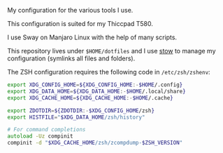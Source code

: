 My configuration for the various tools I use.

This configuration is suited for my Thiccpad T580.

I use Sway on Manjaro Linux with the help of many scripts.

This repository lives under `$HOME/dotfiles` and I use [stow](https://www.gnu.org/software/stow/manual/stow.html)
to manage my configuration (symlinks all files and folders).

The ZSH configuration requires the following code in `/etc/zsh/zshenv`:

```zsh
export XDG_CONFIG_HOME=${XDG_CONFIG_HOME:-$HOME/.config}
export XDG_DATA_HOME=${XDG_DATA_HOME:-$HOME/.local/share}
export XDG_CACHE_HOME=${XDG_CACHE_HOME:-$HOME/.cache}

export ZDOTDIR=${ZDOTDIR:-$XDG_CONFIG_HOME/zsh}
export HISTFILE="$XDG_DATA_HOME/zsh/history"

# For command completions
autoload -Uz compinit
compinit -d "$XDG_CACHE_HOME/zsh/zcompdump-$ZSH_VERSION"
```
